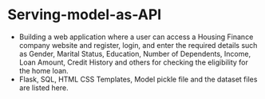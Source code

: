 # Serving-model-as-API
 - Building a web application where a user can access a Housing Finance company website and register,
    login, and enter the required details such as Gender, Marital Status, Education,
    Number of Dependents, Income, Loan Amount, Credit History and others for checking
    the eligibility for the home loan.
 - Flask, SQL, HTML CSS Templates, Model pickle file and the dataset files are listed here. 
